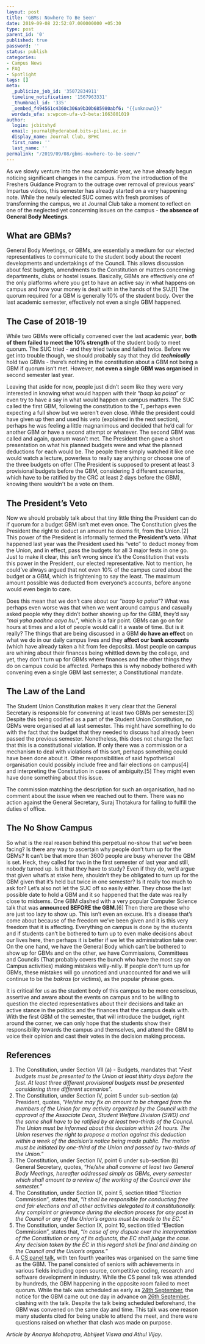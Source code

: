 ```yaml
---
layout: post
title: 'GBMs: Nowhere To Be Seen'
date: 2019-09-08 22:52:07.000000000 +05:30
type: post
parent_id: '0'
published: true
password: ''
status: publish
categories:
- Campus News
- FAQ
- Spotlight
tags: []
meta:
  _publicize_job_id: '35072834911'
  timeline_notification: '1567963331'
  _thumbnail_id: '335'
  _oembed_f494561c4360c306a9b30b685980abf6: "{{unknown}}"
  wordads_ufa: s:wpcom-ufa-v3-beta:1663801019
author:
  login: jcbitshyd
  email: journal@hyderabad.bits-pilani.ac.in
  display_name: Journal Club, BPHC
  first_name: ''
  last_name: ''
permalink: "/2019/09/08/gbms-nowhere-to-be-seen/"
---
```

<p><!-- wp:paragraph --></p>
<p>As we slowly venture into the new academic year, we have already begun noticing significant changes in the campus. From the introduction of the Freshers Guidance Program to the outrage over removal of previous years' Impartus videos, this semester has already started on a very happening note. While the newly elected SUC comes with fresh promises of transforming the campus, we at Journal Club take a moment to reflect on one of the neglected yet concerning issues on the campus - <strong>the absence of General Body Meetings</strong>.</p>
<p><!-- /wp:paragraph --></p>
<p><!-- wp:heading --></p>
<h2>What are GBMs?</h2>
<p><!-- /wp:heading --></p>
<p><!-- wp:paragraph --></p>
<p>General Body Meetings, or GBMs, are essentially a medium for our elected representatives to communicate to the student body about the recent developments and undertakings of the Council. This allows discussion about fest budgets, amendments to the Constitution or matters concerning departments, clubs or hostel issues. Basically, GBMs are effectively one of the only platforms where you get to have an active say in what happens on campus and how your money is dealt with in the hands of the SU.[1] The quorum required for a GBM is generally 10% of the student body. Over the last academic semester, effectively not even a single GBM happened.&nbsp;</p>
<p><!-- /wp:paragraph --></p>
<p><!-- wp:heading --></p>
<h2>The Case of 2018-19</h2>
<p><!-- /wp:heading --></p>
<p><!-- wp:paragraph --></p>
<p>While two GBMs were officially convened over the last academic year, <strong>both of them failed to meet the 10% strength</strong> of the student body to meet quorum. The SUC tried - and they tried twice and failed twice. Before we get into trouble though, we should probably say that they did <strong><em>technically </em></strong>hold two GBMs - there’s nothing in the constitution about a GBM not being a GBM if quorum isn’t met. However, <strong>not even a single GBM was organised</strong> in second semester last year. </p>
<p><!-- /wp:paragraph --></p>
<p><!-- wp:paragraph --></p>
<p>Leaving that aside for now, people just didn’t seem like they were very interested in knowing what would happen with their “<em>baap ka paisa</em>” or even try to have a say in what would happen on campus matters. The SUC called the first GBM, following the constitution to the T, perhaps even expecting a full show but we weren’t even close. While the president could have given up then and used his veto (explained in the next section), perhaps he was feeling a little magnanimous and decided that he’d call for another GBM or have a second attempt or whatever. The second GBM was called and again, quorum wasn’t met. The President then gave a short presentation on what his planned budgets were and what the planned deductions for each would be. The people there simply watched it like one would watch a lecture, powerless to really say anything or choose one of the three budgets on offer (The President is supposed to present at least 3 provisional budgets before the GBM, considering 3 different scenarios, which have to be ratified by the CRC at least 2 days before the GBM), knowing there wouldn't be a vote on them.</p>
<p><!-- /wp:paragraph --></p>
<p><!-- wp:heading --></p>
<h2>The President’s Veto</h2>
<p><!-- /wp:heading --></p>
<p><!-- wp:paragraph --></p>
<p>Now we should probably talk about that tiny little thing the President can do if quorum for a budget GBM isn’t met even once. The Constitution gives the President the right to deduct an amount he deems fit, from the Union.[2] This power of the President is informally termed the <strong>President’s veto</strong>. What happened last year was the President used his “veto” to deduct money from the Union, and in effect, pass the budgets for all 3 major fests in one go. Just to make it clear, this isn’t wrong since it’s the Constitution that vests this power in the President, our elected representative. Not to mention, he could’ve always argued that not even 10% of the campus cared about the budget or a GBM, which is frightening to say the least. The maximum amount possible was deducted from everyone’s accounts, before anyone would even begin to care. </p>
<p><!-- /wp:paragraph --></p>
<p><!-- wp:paragraph --></p>
<p>Does this mean that we don’t care about our “<em>baap ka paisa</em>”? What was perhaps even worse was that when we went around campus and casually asked people why they didn’t bother showing up for the GBM, they’d say “<em>mai yaha padhne aaya hu</em>.”, which is a fair point. GBMs can go on for hours at times and a lot of people would call it a waste of time. But is it really? The things that are being discussed in a GBM <strong>do have an effect</strong> on what we do in our daily campus lives and they <strong>affect our bank accounts</strong> (which have already taken a hit from fee deposits). Most people on campus are whining about their finances being whittled down by the college, and yet, they don’t turn up for GBMs where finances and the other things they do on campus could be affected. Perhaps this is why nobody bothered with convening even a single GBM last semester, a Constitutional mandate.&nbsp;</p>
<p><!-- /wp:paragraph --></p>
<p><!-- wp:heading --></p>
<h2>The Law of the Land</h2>
<p><!-- /wp:heading --></p>
<p><!-- wp:paragraph --></p>
<p>The Student Union Constitution makes it very clear that the General Secretary is responsible for convening at least two GBMs per semester.[3] Despite this being codified as a part of the Student Union Constitution, no GBMs were organised at all last semester. This might have something to do with the fact that the budget that they needed to discuss had already been passed the previous semester. Nonetheless, this does not change the fact that this is a constitutional violation. If only there was a commission or a mechanism to deal with violations of this sort, perhaps something could have been done about it. Other responsibilities of said hypothetical organisation could possibly include free and fair elections on campus[4] and interpreting the Constitution in cases of ambiguity.[5] They might even have done something about this issue. </p>
<p><!-- /wp:paragraph --></p>
<p><!-- wp:paragraph --></p>
<p>The commission matching the description for such an organisation, had no comment about the issue when we reached out to them. There was no action against the General Secretary, Suraj Thotakura for failing to fulfill the duties of office.</p>
<p><!-- /wp:paragraph --></p>
<p><!-- wp:heading --></p>
<h2>The No Show Campus</h2>
<p><!-- /wp:heading --></p>
<p><!-- wp:paragraph --></p>
<p>So what is the real reason behind this perpetual no-show that we’ve been facing? Is there any way to ascertain why people don’t turn up for the GBMs? It can’t be that more than 3600 people are busy whenever the GBM is set. Heck, they called for two in the first semester of last year and still, nobody turned up. Is it that they have to study? Even if they do, we’d argue that given what’s at stake here, shouldn’t they be obligated to turn up for the GBM given that it’s held but twice in one semester? Is it really too much to ask for? Let’s also not let the SUC off so easily either. They chose the last possible date to hold a GBM and it so happened that the date was really close to midsems. One GBM clashed with a very popular Computer Science talk that was <strong>announced BEFORE the GBM.</strong>[6]<strong> </strong> Then there are those who are just too lazy to show up. This isn’t even an excuse. It’s a disease that’s come about because of the freedom we’ve been given and it is this very freedom that it is affecting. Everything on campus is done by the students and if students can’t be bothered to turn up to even make decisions about our lives here, then perhaps it is better if we let the administration take over. On the one hand, we have the General Body which can’t be bothered to show up for GBMs and on the other, we have Commissions, Committees and Councils (That probably covers the bunch who have the most say on Campus activities) making mistakes willy-nilly. If people don’t turn up for GBMs, these mistakes will go unnoticed and unaccounted for and we will continue to be the <em>bakras</em> (or victims), as the popular phrase goes. </p>
<p><!-- /wp:paragraph --></p>
<p><!-- wp:paragraph --></p>
<p>It is critical for us as the student body of this campus to be more conscious, assertive and aware about the events on campus and to be willing to question the elected representatives about their decisions and take an active stance in the politics and the finances that the campus deals with. With the first GBM of the semester, that will introduce the budget, right around the corner, we can only hope that the students show their responsibility towards the campus and themselves, and attend the GBM to voice their opinion and cast their votes in the decision making process.</p>
<p><!-- /wp:paragraph --></p>
<p><!-- wp:heading --></p>
<h2>References</h2>
<p><!-- /wp:heading --></p>
<p><!-- wp:list {"ordered":true} --></p>
<ol>
<li>The Constitution, under Section VII (a) - Budgets, mandates that <em>“Fest budgets must be presented to the Union at least thirty days before the fest. At least three different provisional budgets must be presented considering three different scenarios”.</em></li>
<li>The Constitution, under Section IV, point 5 under sub-section (a) President, quotes, “<em>He/she may fix an amount to be charged from the members of the Union for any activity organized by the Council with the approval of the Associate Dean, Student Welfare Division (SWD) and the same shall have to be ratified by at least two-thirds of the Council. The Union must be informed about this decision within 24 hours. The Union reserves the right to propose a motion against this deduction within a week of the decision’s notice being made public. The motion must be initiated by one-third of the Union and passed by two-thirds of the Union.</em>”</li>
<li>The Constitution, under Section IV, point 6 under sub-section (b) General Secretary, quotes, “<em>He/she shall convene at least two General Body Meetings, hereafter addressed simply as GBMs, every semester which shall amount to a review of the working of the Council over the semester.</em>”</li>
<li>The Constitution, under Section IX, point 5, section titled “Election Commission”, states that, “<em>It shall be responsible for conducting free and fair elections and all other activities delegated to it constitutionally. Any complaint or grievance during the election process for any post in the Council or any of the Union’s organs must be made to the EC.</em>”</li>
<li>The Constitution, under Section IX, point 10, section titled “Election Commission”, states that, “<em>In case of any dispute over the interpretation of the Constitution or any of its adjuncts, the EC shall judge the case. Any decision taken by the EC in this regard shall be final and binding on the Council and the Union’s organs.</em>”</li>
<li>A <a href="https://www.facebook.com/groups/BPHC.Free.Expression.Group/permalink/1073595952764877/">CS panel talk</a>, with ten fourth yearites was organised on the same time as the GBM. The panel consisted of seniors with achievements in various fields including open source, competitive coding, research and software development in industry. While the CS panel talk was attended by hundreds, the GBM happening in the opposite room failed to meet quorum. While the talk was scheduled as early as <a href="https://www.facebook.com/groups/BPHC.Free.Expression.Group/permalink/1073595952764877/">24th September</a>, the notice for the GBM came out one day in advance on <a href="https://www.facebook.com/ElectionCommissionBPHC/photos/a.1722458891331105/2200014776908845/">26th September</a>, clashing with the talk. Despite the talk being scheduled beforehand, the GBM was convened on the same day and time. This talk was one reason many students cited for being unable to attend the meet, and there were questions raised on whether that clash was made on purpose.</li>
</ol>
<p><!-- /wp:list --></p>
<p><!-- wp:paragraph --></p>
<p><em>Article by Ananya Mohapatra, Abhijeet Viswa</em> <em>and Athul Vijay</em>.</p>
<p><!-- /wp:paragraph --></p>
